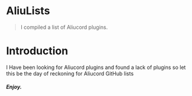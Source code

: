 # AliuLists

> I compiled a list of Aliucord plugins. 

# Introduction
I Have been looking for Aliucord plugins and found a lack of plugins so let this be the day of reckoning for Aliucord GitHub lists

##### Enjoy. 
